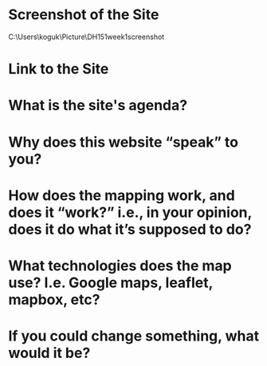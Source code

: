 # Screenshot of the Site
C:\Users\koguk\Picture\DH151week1screenshot

# Link to the Site

# What is the site's agenda?

# Why does this website “speak” to you?

# How does the mapping work, and does it “work?” i.e., in your opinion, does it do what it’s supposed to do?

# What technologies does the map use? I.e. Google maps, leaflet, mapbox, etc?

# If you could change something, what would it be?

